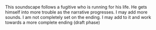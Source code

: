 This soundscape follows a fugitive who is running for his life. He gets himself into more trouble as the narrative progresses. 
I may add more sounds. I am not completely set on the ending. I may add to it and work towards a more complete ending (draft phase)
